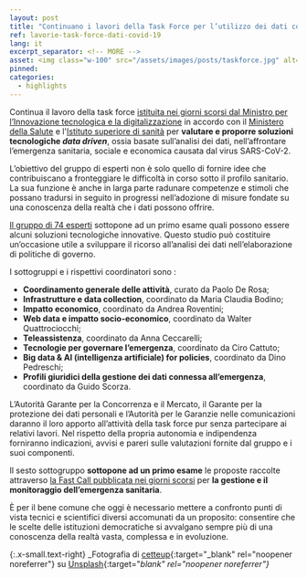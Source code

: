 ```yaml
---
layout: post
title: "Continuano i lavori della Task Force per l’utilizzo dei dati contro il Covid-19" 
ref: lavorie-task-force-dati-covid-19
lang: it
excerpt_separator: <!-- MORE -->
asset: <img class="w-100" src="/assets/images/posts/taskforce.jpg" alt="La task force al lavoro"/>
pinned: 
categories:
  - highlights
---
```


<!-- MORE -->

Continua il lavoro della task force [istituita nei giorni scorsi dal Ministro per l’Innovazione tecnologica e la digitalizzazione](https://innovazione.gov.it/nasce-la-task-force-italiana-per-l-utilizzo-dei-dati-contro-l-emergenza-covid-19/) in accordo con il [Ministero della Salute](http://www.salute.gov.it/portale/home.html) e l'[Istituto superiore di sanità](https://www.iss.it/) per **valutare e proporre soluzioni tecnologiche _data driven_**, ossia basate sull’analisi dei dati, nell’affrontare l’emergenza sanitaria, sociale e economica causata dal virus SARS-CoV-2.

L’obiettivo del gruppo di esperti non è solo quello di fornire idee che contribuiscano a fronteggiare  le difficoltà in corso sotto il profilo sanitario. La sua funzione è anche in larga parte radunare competenze e stimoli che possano tradursi in seguito  in progressi nell’adozione di misure fondate su una conoscenza della realtà che i dati possono offrire.

[Il gruppo di 74 esperti](https://innovazione.gov.it/DM-task-force/) sottopone ad un primo esame quali possono essere alcuni soluzioni tecnologiche innovative. Questo studio può costituire un’occasione utile a sviluppare il ricorso all’analisi dei dati nell’elaborazione di politiche di governo.  

I sottogruppi e i rispettivi coordinatori sono :   


- **Coordinamento generale delle attività**, curato da Paolo De Rosa;
- **Infrastrutture e data collection**, coordinato da Maria Claudia Bodino;
- **Impatto economico**, coordinato da Andrea Roventini; 
- **Web data e impatto socio-economico**, coordinato da Walter Quattrociocchi;
- **Teleassistenza**, coordinato da Anna Ceccarelli;
- **Tecnologie per governare l’emergenza**, coordinato da Ciro Cattuto;
- **Big data & AI (intelligenza artificiale) for policies**, coordinato da Dino Pedreschi;
- **Profili giuridici della gestione dei dati connessa all’emergenza**, coordinato da Guido Scorza. 

L’Autorità Garante per la Concorrenza e il Mercato, il Garante per la protezione dei dati personali e l’Autorità per le Garanzie nelle comunicazioni daranno il loro apporto all’attività della task force pur senza partecipare ai relativi lavori.  Nel rispetto della propria autonomia e indipendenza forniranno indicazioni, avvisi e pareri sulle valutazioni fornite dal gruppo e i suoi componenti. 

Il sesto sottogruppo **sottopone ad un primo esame** le proposte raccolte attraverso [la Fast Call pubblicata nei giorni scorsi](https://innovazione.gov.it/telemedicina-e-sistemi-di-monitoraggio-una-call-per-tecnologie-per-il-contrasto-alla-diffusione-del-covid-19/) per **la gestione e il monitoraggio dell’emergenza sanitaria**. 

È per il bene comune che oggi è necessario mettere a confronto punti di vista tecnici e scientifici diversi accomunati da un proposito:  consentire che le scelte delle istituzioni democratiche si avvalgano sempre più di una conoscenza della realtà vasta,  complessa e in evoluzione.  

{:.x-small.text-right}
_Fotografia di [cetteup](https://unsplash.com/@cetteup?utm_source=unsplash&utm_medium=referral&utm_content=creditCopyText){:target="_blank" rel="noopener noreferrer"} su [Unsplash](https://unsplash.com/collections/387607/d-mark-agency?utm_source=unsplash&utm_medium=referral&utm_content=creditCopyText){:target="_blank" rel="noopener noreferrer"}_
